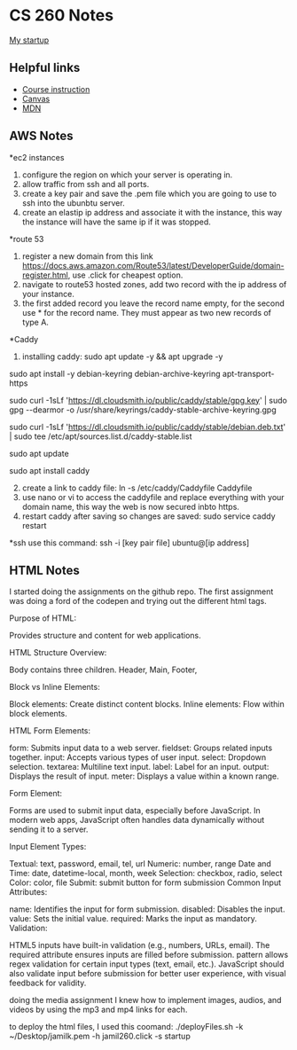 # CS 260 Notes

[My startup](https://jamil260.click)

## Helpful links

- [Course instruction](https://github.com/webprogramming260)
- [Canvas](https://byu.instructure.com)
- [MDN](https://developer.mozilla.org)

## AWS Notes

*ec2 instances
1) configure the region on which your server is operating in.
2) allow traffic from ssh and all ports.
3) create a key pair and save the .pem file which you are going to use to ssh into the ubunbtu server.
4) create an elastip ip address and associate it with the instance, this way the instance will have the same ip if it was stopped.

*route 53
1) register a new domain from this link https://docs.aws.amazon.com/Route53/latest/DeveloperGuide/domain-register.html, use .click for cheapest option.
2) navigate to route53 hosted zones, add two record with the ip address of your instance.
3) the first added record you leave the record name empty, for the second use * for the record name. They must appear as two new records of type A.

*Caddy
1) installing caddy:
  sudo apt update -y && apt upgrade -y
  
  sudo apt install -y debian-keyring debian-archive-keyring apt-transport-https
  
  sudo curl -1sLf 'https://dl.cloudsmith.io/public/caddy/stable/gpg.key' | sudo gpg --dearmor -o /usr/share/keyrings/caddy-stable-archive-keyring.gpg
  
  sudo curl -1sLf 'https://dl.cloudsmith.io/public/caddy/stable/debian.deb.txt' | sudo tee /etc/apt/sources.list.d/caddy-stable.list
  
  sudo apt update
  
  sudo apt install caddy

2) create a link to caddy file: ln -s /etc/caddy/Caddyfile Caddyfile
3) use nano or vi to access the caddyfile and replace everything with your domain name, this way the web is now secured inbto https.
4) restart caddy after saving so changes are saved: sudo service caddy restart

*ssh
use this command: ssh -i [key pair file] ubuntu@[ip address]



## HTML Notes

I started doing the assignments on the github repo. The first assignment was doing a ford of the codepen and trying out the different html tags.

Purpose of HTML:

Provides structure and content for web applications.

HTML Structure Overview:

Body contains three children.
Header,
Main,
Footer,

Block vs Inline Elements:

Block elements: Create distinct content blocks.
Inline elements: Flow within block elements.

HTML Form Elements:

form: Submits input data to a web server.
fieldset: Groups related inputs together.
input: Accepts various types of user input.
select: Dropdown selection.
textarea: Multiline text input.
label: Label for an input.
output: Displays the result of input.
meter: Displays a value within a known range.

Form Element:

Forms are used to submit input data, especially before JavaScript. In modern web apps, JavaScript often handles data dynamically without sending it to a server.

Input Element Types:

Textual: text, password, email, tel, url
Numeric: number, range
Date and Time: date, datetime-local, month, week
Selection: checkbox, radio, select
Color: color, file
Submit: submit button for form submission
Common Input Attributes:

name: Identifies the input for form submission.
disabled: Disables the input.
value: Sets the initial value.
required: Marks the input as mandatory.
Validation:

HTML5 inputs have built-in validation (e.g., numbers, URLs, email).
The required attribute ensures inputs are filled before submission.
pattern allows regex validation for certain input types (text, email, etc.).
JavaScript should also validate input before submission for better user experience, with visual feedback for validity.

doing the media assignment I knew how to implement images, audios, and videos by using the mp3 and mp4 links for each.

to deploy the html files, I used this coomand: ./deployFiles.sh -k ~/Desktop/jamilk.pem -h jamil260.click -s startup